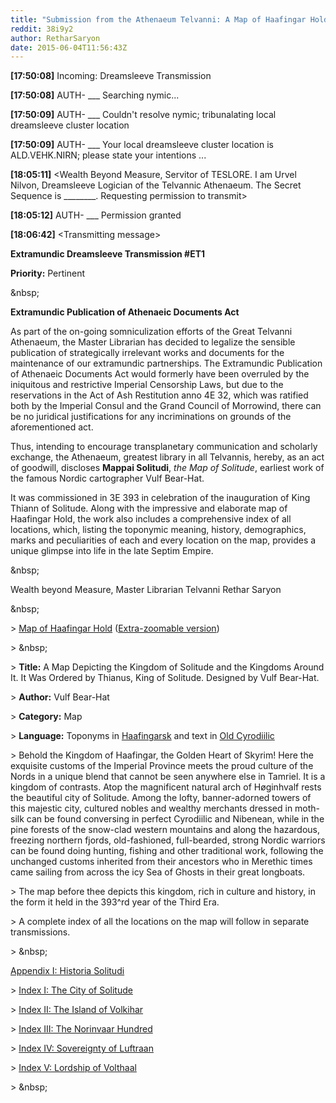 ```yaml
---
title: "Submission from the Athenaeum Telvanni: A Map of Haafingar Hold"
reddit: 38i9y2
author: RetharSaryon
date: 2015-06-04T11:56:43Z
---
```


**[17:50:08]** Incoming: Dreamsleeve Transmission


**[17:50:08]** AUTH- ___ Searching nymic...


**[17:50:09]** AUTH- ___ Couldn't resolve nymic; tribunalating local dreamsleeve cluster location 


**[17:50:09]** AUTH- ___ Your local dreamsleeve cluster location is ALD.VEHK.NIRN; please state your intentions
...


**[18:05:11]** &lt;Wealth Beyond Measure, Servitor of TESLORE. I am Urvel Nilvon, Dreamsleeve Logician of the Telvannic Athenaeum. The Secret Sequence is ________. Requesting permission to transmit&gt;


**[18:05:12]** AUTH- ___ Permission granted 


**[18:06:42]** &lt;Transmitting message&gt;


**Extramundic Dreamsleeve Transmission #ET1**


**Priority:** Pertinent


&amp;nbsp;


**Extramundic Publication of Athenaeic Documents Act**


As part of the on-going somniculization efforts of the Great Telvanni Athenaeum, the Master Librarian has decided to legalize the sensible publication of strategically irrelevant works and documents for the maintenance of our extramundic partnerships. The Extramundic Publication of Athenaeic Documents Act would formerly have been overruled by the iniquitous and restrictive Imperial Censorship Laws, but due to the reservations in the Act of Ash Restitution anno 4E 32, which was ratified both by the Imperial Consul and the Grand Council of Morrowind, there can be no juridical justifications for any incriminations on grounds of the aforementioned act.


Thus, intending to encourage transplanetary communication and scholarly exchange, the Athenaeum, greatest library in all Telvannis, hereby, as an act of goodwill, discloses **Mappai Solitudi**, *the Map of Solitude*, earliest work of the famous Nordic cartographer Vulf Bear-Hat. 


It was commissioned in 3E 393 in celebration of the inauguration of King Thiann of Solitude. Along with the impressive and elaborate map of Haafingar Hold, the work also includes a comprehensive index of all locations, which, listing the toponymic meaning, history, demographics, marks and peculiarities of each and every location on the map, provides a unique glimpse into life in the late Septim Empire.


&amp;nbsp;


Wealth beyond Measure,
Master Librarian Telvanni Rethar Saryon


&amp;nbsp;


&gt; [Map of Haafingar Hold](http://sta.sh/01g425h85ze4) ([Extra-zoomable version](http://sta.sh/0lm01eai66c)) 


&gt; &amp;nbsp;


&gt; **Title:** A Map Depicting the Kingdom of Solitude and the Kingdoms Around It. It Was Ordered by Thianus, King of Solitude. Designed by Vulf Bear-Hat.


&gt; **Author:** Vulf Bear-Hat


&gt; **Category:** Map


&gt; **Language:** Toponyms in [Haafingarsk](https://docs.google.com/document/d/1gOhzFBrMKuzDKh-3l5zrekjGCKBYe6MeCOHJVLdaNkE/edit?usp=sharing) and text in [Old Cyrodiilic](http://www.imperial-library.info/content/hrafnirs-languages-nordic#Old%20Cyrodiilic)


&gt; Behold the Kingdom of Haafingar, the Golden Heart of Skyrim! Here the exquisite customs of the Imperial Province meets the proud culture of the Nords in a unique blend that cannot be seen anywhere else in Tamriel. It is a kingdom of contrasts. Atop the magnificent natural arch of Høginhvalf rests the beautiful city of Solitude. Among the lofty, banner-adorned towers of this majestic city, cultured nobles and wealthy merchants dressed in moth-silk can be found conversing in perfect Cyrodiilic and Nibenean, while in the pine forests of the snow-clad western mountains and along the hazardous, freezing northern fjords, old-fashioned, full-bearded, strong Nordic warriors can be found doing hunting, fishing and other traditional work, following the unchanged customs inherited from their ancestors who in Merethic times came sailing from across the icy Sea of Ghosts in their great longboats.


&gt; The map before thee depicts this kingdom, rich in culture and history, in the form it held in the 393^rd year of the Third Era.


&gt; A complete index of all the locations on the map will follow in separate transmissions.


&gt; &amp;nbsp;


[Appendix I: Historia Solitudi](http://as.reddit.com/r/teslore/comments/38oypr/mappa_solitudi_appendix_i_historia_solitudi/)


&gt; [Index I: The City of Solitude](https://as.reddit.com/r/teslore/comments/3d10ti/index_mappai_solitudi_the_city_of_solitude/)


&gt; [Index II: The Island of Volkihar](https://as.reddit.com/r/teslore/comments/3d4iog/index_mappai_solitudi_the_island_of_volkihar/)


&gt; [Index III: The Norinvaar Hundred](https://as.reddit.com/r/teslore/comments/3d8jng/index_mappai_solitudi_the_norinvaar_hundred/)


&gt; [Index IV: Sovereignty of Luftraan](https://as.reddit.com/r/teslore/comments/3dfkbl/index_mappai_solitudi_sovereignty_of_luftraan/)


&gt; [Index V: Lordship of Volthaal](https://as.reddit.com/r/teslore/comments/3dq519/index_mappai_solitudi_the_lordship_of_volthaal/)


&gt; &amp;nbsp;



